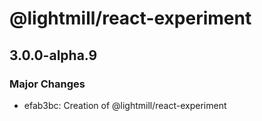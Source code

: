 # @lightmill/react-experiment

## 3.0.0-alpha.9

### Major Changes

- efab3bc: Creation of @lightmill/react-experiment
